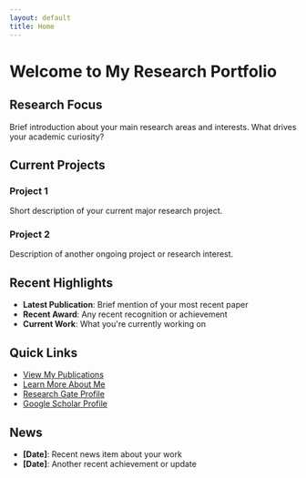 ```yaml
---
layout: default
title: Home
---
```


# Welcome to My Research Portfolio

## Research Focus
Brief introduction about your main research areas and interests. What drives your academic curiosity?

## Current Projects
### Project 1
Short description of your current major research project.

### Project 2
Description of another ongoing project or research interest.

## Recent Highlights
- **Latest Publication**: Brief mention of your most recent paper
- **Recent Award**: Any recent recognition or achievement
- **Current Work**: What you're currently working on

## Quick Links
- [View My Publications](/publications)
- [Learn More About Me](/about)
- [Research Gate Profile](#)
- [Google Scholar Profile](#)

## News
- **[Date]**: Recent news item about your work
- **[Date]**: Another recent achievement or update